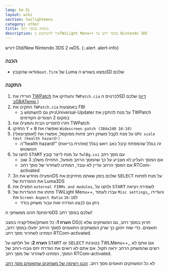 ```yaml
---
lang: he-IL
layout: wiki
section: twilightmenu
category: other
title: משחק במסך רחב
description: איך להשתמש בTWiLight Menu++ במסך רחב על Nintendo 3DS
---
```


דורש Old/New Nintendo 3DS או 2DS.
{:.alert .alert-info}

### הכנה
- וודאו שהקובץ`boot.firm` של Luma נמצא בשורש הSD שלכם

### התקנה
1. הורידו את [TWPatch](https://sono.9net.org/hebrew/TWPatch/data/TWPatch.cia) והעתיקו את `TWPatch.cia` לכרטיס הSD שלכם ([דיון בGBATemp ](https://gbatemp.net/threads/twpatcher-ds-i-mode-screen-filters-and-patches.542694/))
1. התקינו את `TWPatch.cia` באמצעות FBI
   - ניתן גם להשתמש בUniversal-Updater על מנת להתקין את TWPatch במקום 2 הצעדים הקודמים
1. חזרו לתפריט הבית והפעילו את TWPatch
1. החזיקו <kbd class="face">Y</kbd> + <kbd class="face">B</kbd> ואפשרו את `Widescreen patch (384x240 16:10)`
1. (אופציונאלי!) על מנת לקבל משחק רחב פחות מפוקסל, אפשרו את `GPU scale test (health hazard!)`
   - ה"health hazard!" (אזהרת בריאות) זה בגלל שהמפתח קיבל כאב ראש בגלל הטשטוש
1. לחצו על <kbd>START</kbd> על מנת לייצר קובץ `TwlBg.cxi` עם מסך רחב
   - אם המסך העליון לא מצביע על כך שהמסך הרחב מופעל, התחילו משלב 3 שוב
   - אם המסך הרחב עדיין לא עובד, המתינו לשחרור של מסך רחב RTCom-activated
1. הפעילו מחדש את ה3DS שלכם בזמן שאתם מחזיקים את <kbd>SELECT</kbd> על מנת לפתוח את ההגדרות של Luma3DS
1. הפעילו את `external FIRMs and modules`, ולחצו על <kbd>START</kbd> לשמירה ויציאה
1. פתחו את ההגדרות של TWiLight Menu++, עברו לעמוד `Misc settings`,, והגדירו את `Screen Aspect Ratio` ל`16:10`
   - ניתן גם לבצע הגדרה זאת עבור משחק בודד

סיימתם! תהנו ממשחקי הDS שלכם במסך רחב!

**הערה 1:** כל משחק/אפליקציה במצב DS(i) תרוץ במסך רחב, גם המשחקים שלא תואמים. כדי שזה יתוקן כך שרק המשחקים התואמים למסך הרחב יפעלו במסך רחב, המתינו לשחרור מסך רחב RTCom-activated.

**הערה 2:** אל תלחצו על <kbd>START</kbd> or <kbd>SELECT</kbd> בטעינת TWLMenu++,, אם אתם לא רוצים שהמשחק הרחב יראה תקול. אם אתם לא רואים את הגדרת יחס גובה-רוחב של המסך, המתינו לשחרור של מסך רחב RTCom-activated.

לא כל המשחקים תואמים מסך רחב. [הכנו רשימה של משחקים שתואמים מסך רחב](https://github.com/DS-Homebrew/TWiLightMenu/blob/master/7zfile/3DS%20-%20CFW%20users/Games%20supported%20with%20widescreen.txt)
